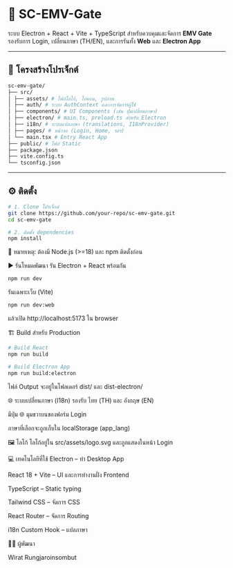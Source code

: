 # 🚪 SC-EMV-Gate

ระบบ Electron + React + Vite + TypeScript สำหรับควบคุมและจัดการ **EMV Gate**  
รองรับการ Login, เปลี่ยนภาษา (TH/EN), และการรันทั้ง **Web** และ **Electron App**

---

## 📂 โครงสร้างโปรเจ็กต์
```bash
sc-emv-gate/
├── src/
│ ├── assets/ # ไฟล์โลโก้, ไอคอน, รูปภาพ
│ ├── auth/ # ระบบ AuthContext และการจัดการผู้ใช้
│ ├── components/ # UI Components (เช่น ปุ่มเปลี่ยนภาษา)
│ ├── electron/ # main.ts, preload.ts สำหรับ Electron
│ ├── i18n/ # ระบบแปลภาษา (translations, I18nProvider)
│ ├── pages/ # หน้าจอ (Login, Home, ฯลฯ)
│ └── main.tsx # Entry React App
├── public/ # ไฟล์ Static
├── package.json
├── vite.config.ts
└── tsconfig.json
```

---

## ⚙️ ติดตั้ง

```bash
# 1. Clone โปรเจ็กต์
git clone https://github.com/your-repo/sc-emv-gate.git
cd sc-emv-gate

# 2. ติดตั้ง dependencies
npm install

```
📌 หมายเหตุ: ต้องมี Node.js (>=18) และ npm ติดตั้งก่อน

▶️ รันโหมดพัฒนา
รัน Electron + React พร้อมกัน

```bash
npm run dev
```

รันเฉพาะเว็บ (Vite)

```bash
npm run dev:web
```

แล้วเปิด http://localhost:5173 ใน browser

🏗 Build สำหรับ Production
```bash
# Build React
npm run build

# Build Electron App
npm run build:electron
```

ไฟล์ Output จะอยู่ในโฟลเดอร์ dist/ และ dist-electron/

🌐 ระบบเปลี่ยนภาษา (I18n)
รองรับ ไทย (TH) และ อังกฤษ (EN)

มีปุ่ม 🌐 มุมขวาบนของฟอร์ม Login

ภาษาที่เลือกจะถูกเก็บใน localStorage (app_lang)

🖼 โลโก้
โลโก้อยู่ใน src/assets/logo.svg และถูกแสดงในหน้า Login

💻 เทคโนโลยีที่ใช้
Electron – ทำ Desktop App

React 18 + Vite – UI และการทำงานฝั่ง Frontend

TypeScript – Static typing

Tailwind CSS – จัดการ CSS

React Router – จัดการ Routing

i18n Custom Hook – แปลภาษา

👨‍💻 ผู้พัฒนา

Wirat Rungjaroinsombut

